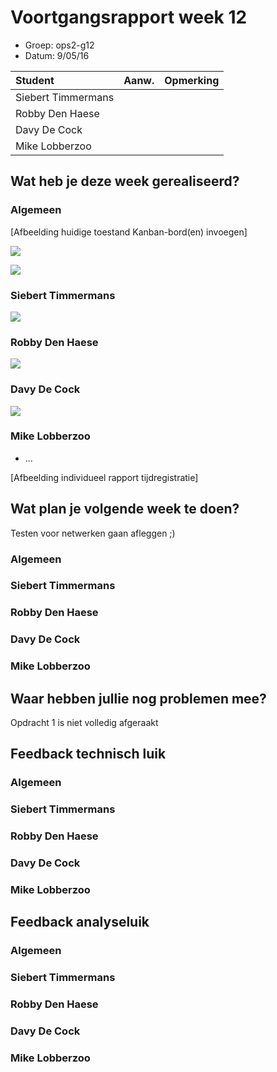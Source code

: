 # Voortgangsrapport week 12

* Groep: ops2-g12
* Datum: 9/05/16

| Student  | Aanw. | Opmerking |
| :---     | :---  | :---      |
| Siebert Timmermans |       |           |
| Robby Den Haese |       |           |
| Davy De Cock |       |           |
| Mike Lobberzoo |       |           |

## Wat heb je deze week gerealiseerd?

### Algemeen

[Afbeelding huidige toestand Kanban-bord(en) invoegen]

![](https://i.gyazo.com/76bc21119409f4141f10355e3b9adcc2.png)

![](https://i.gyazo.com/62de9f1c36d8d96d5f17ec3180c7815f.png)

### Siebert Timmermans

![](https://i.gyazo.com/285a012c59deaa36dfee2b7e178498b9.png)

### Robby Den Haese

![](https://i.gyazo.com/9857da35285a8e5e8a6ecb8cf337f3b1.png)

### Davy De Cock


![](http://i.imgur.com/EhCXfhD.png)

### Mike Lobberzoo

* ...

[Afbeelding individueel rapport tijdregistratie]

## Wat plan je volgende week te doen?

Testen voor netwerken gaan afleggen ;)

### Algemeen
### Siebert Timmermans
### Robby Den Haese 
### Davy De Cock
### Mike Lobberzoo

## Waar hebben jullie nog problemen mee?

Opdracht 1 is niet volledig afgeraakt 

## Feedback technisch luik

### Algemeen

### Siebert Timmermans
### Robby Den Haese 
### Davy De Cock
### Mike Lobberzoo

## Feedback analyseluik

### Algemeen

### Siebert Timmermans
### Robby Den Haese 
### Davy De Cock
### Mike Lobberzoo

